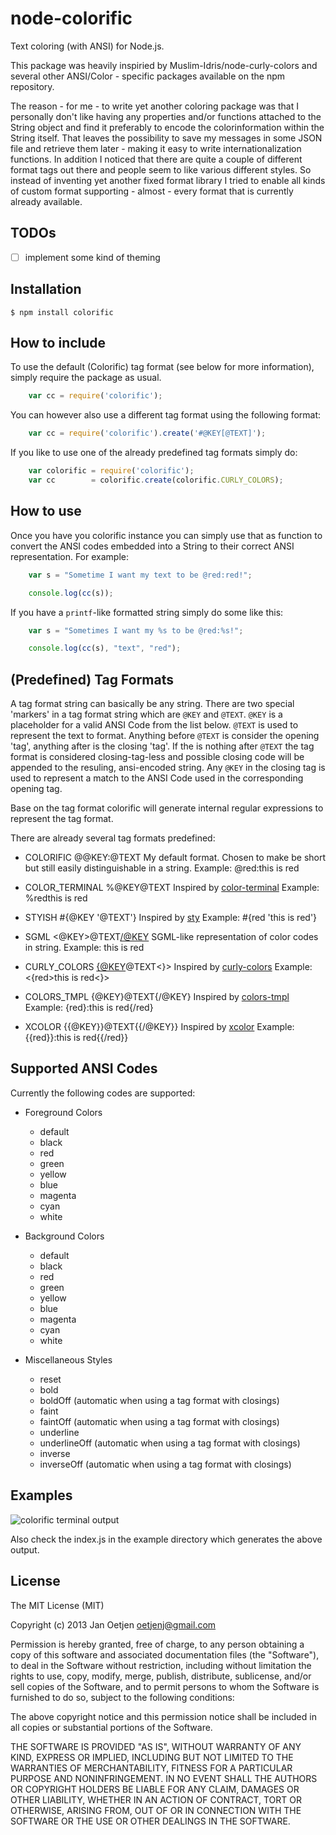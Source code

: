 # node-colorific

Text coloring (with ANSI) for Node.js.

This package was heavily inspiried by Muslim-Idris/node-curly-colors and
several other ANSI/Color - specific packages available on the npm repository.

The reason - for me - to write yet another coloring package was that I
personally don't like having any properties and/or functions attached to
the String object and find it preferably to encode the colorinformation
within the String itself. That leaves the possibility to save my messages in
some JSON file and retrieve them later - making it easy to write
internationalization functions. In addition I noticed that there are quite a
couple of different format tags out there and people seem to like various
different styles. So instead of inventing yet another fixed format library I
tried to enable all kinds of custom format supporting - almost - every format
that is currently already available.

## TODOs

- [ ] implement some kind of theming

## Installation

	$ npm install colorific

## How to include

To use the default (Colorific) tag format (see below for more information),
simply require the package as usual.

```js
	var cc = require('colorific');
```

You can however also use a different tag format using the following format:

```js
	var cc = require('colorific').create('#@KEY[@TEXT]');
```

If you like to use one of the already predefined tag formats simply do:

```js
	var colorific = require('colorific');
	var cc        = colorific.create(colorific.CURLY_COLORS);
```

## How to use

Once you have you colorific instance you can simply use that as function to
convert the ANSI codes embedded into a String to their correct ANSI
representation. For example:

```js
	var s = "Sometime I want my text to be @red:red!";

	console.log(cc(s));
```

If you have a `printf`-like formatted string simply do some like this:

```js
	var s = "Sometimes I want my %s to be @red:%s!";

	console.log(cc(s), "text", "red");
```

## (Predefined) Tag Formats

A tag format string can basically be any string. There are two special 'markers'
in a tag format string which are `@KEY` and `@TEXT`. `@KEY` is a placeholder for
a valid ANSI Code from the list below. `@TEXT` is used to represent the text to
format. Anything before `@TEXT` is consider the opening 'tag', anything after is
the closing 'tag'. If the is nothing after `@TEXT` the tag format is considered
closing-tag-less and possible closing code will be appended to the resuling,
ansi-encoded string. Any `@KEY` in the closing tag is used to represent a match
to the ANSI Code used in the corresponding opening tag.

Base on the tag format colorific will generate internal regular expressions to
represent the tag format.

There are already several tag formats predefined:

* COLORIFIC @@KEY:@TEXT
  My default format. Chosen to make be short but still easily distinguishable in
  a string.
  Example: @red:this is red

* COLOR_TERMINAL %@KEY@TEXT
  Inspired by [color-terminal](https://npmjs.org/package/color-terminal)
  Example: %redthis is red

* STYISH #{@KEY \'@TEXT\'}
  Inspired by [sty](https://npmjs.org/package/sty)
  Example: #{red 'this is red'}

* SGML <@KEY>@TEXT</@KEY>
  SGML-like representation of color codes in string.
  Example: <red>this is red</red>

* CURLY_COLORS <{@KEY>@TEXT<}>
  Inspired by [curly-colors](https://npmjs.org/package/curly-colors)
  Example: <{red>this is red<}>

* COLORS_TMPL {@KEY}@TEXT{/@KEY}
  Inspired by [colors-tmpl](https://npmjs.org/package/colors-tmpl)
  Example: {red}:this is red{/red}

* XCOLOR {{@KEY}}@TEXT{{/@KEY}}
  Inspired by [xcolor](https://npmjs.org/package/xcolor)
  Example: {{red}}:this is red{{/red}}


## Supported ANSI Codes

Currently the following codes are supported:

* Foreground Colors
	* default
	* black
	* red
	* green
	* yellow
	* blue
	* magenta
	* cyan
	* white

* Background Colors
	* default
	* black
	* red
	* green
	* yellow
	* blue
	* magenta
	* cyan
	* white

* Miscellaneous Styles
	* reset
	* bold
	* boldOff
	  (automatic when using a tag format with closings)
	* faint
	* faintOff
	  (automatic when using a tag format with closings)
	* underline
	* underlineOff
	  (automatic when using a tag format with closings)
	* inverse
	* inverseOff
	  (automatic when using a tag format with closings)

## Examples

![colorific terminal output](http://screencloud.net/img/screenshots/fea9e35a8ce98a419e87cb03fd6167ca.png "Exemplary colorifc output")

Also check the index.js in the example directory which generates the above output.

## License

The MIT License (MIT)

Copyright (c) 2013 Jan Oetjen <oetjenj@gmail.com>

Permission is hereby granted, free of charge, to any person obtaining a copy of
this software and associated documentation files (the "Software"), to deal in
the Software without restriction, including without limitation the rights to
use, copy, modify, merge, publish, distribute, sublicense, and/or sell copies of
the Software, and to permit persons to whom the Software is furnished to do so,
subject to the following conditions:

The above copyright notice and this permission notice shall be included in all
copies or substantial portions of the Software.

THE SOFTWARE IS PROVIDED "AS IS", WITHOUT WARRANTY OF ANY KIND, EXPRESS OR
IMPLIED, INCLUDING BUT NOT LIMITED TO THE WARRANTIES OF MERCHANTABILITY, FITNESS
FOR A PARTICULAR PURPOSE AND NONINFRINGEMENT. IN NO EVENT SHALL THE AUTHORS OR
COPYRIGHT HOLDERS BE LIABLE FOR ANY CLAIM, DAMAGES OR OTHER LIABILITY, WHETHER
IN AN ACTION OF CONTRACT, TORT OR OTHERWISE, ARISING FROM, OUT OF OR IN
CONNECTION WITH THE SOFTWARE OR THE USE OR OTHER DEALINGS IN THE SOFTWARE.

